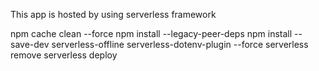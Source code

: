 This app is hosted by using serverless framework

npm cache clean --force
npm install --legacy-peer-deps
npm install --save-dev serverless-offline serverless-dotenv-plugin --force
serverless remove
serverless deploy

